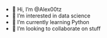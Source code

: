 - 👋 Hi, I’m @Alex00tz
- 👀 I’m interested in data science
- 🌱 I’m currently learning Python
- 💞️ I’m looking to collaborate on stuff

<!---
Alex00tz/Alex00tz is a ✨ special ✨ repository because its `README.md` (this file) appears on your GitHub profile.
You can click the Preview link to take a look at your changes.
--->
